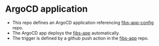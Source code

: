 # ArgoCD application

- This repo defines an ArgoCD application referencing [fibs-app-config](https://github.com/xianfengyuan/fibs-app-config) repo.
- The ArgoCD app deploys the [fibs-app](https://github.com/xianfengyuan/fibs-app) automatically.
- The trigger is defined by a github push action in the [fibs-app](https://github.com/xianfengyuan/fibs-app) repo.
